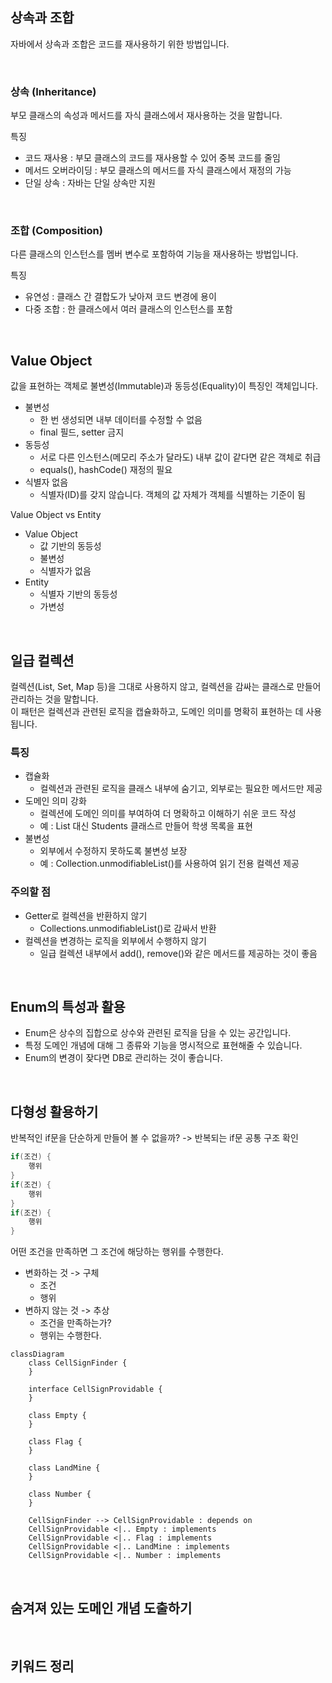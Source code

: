 ## 상속과 조합

자바에서 상속과 조합은 코드를 재사용하기 위한 방법입니다.

<br />

### 상속 (Inheritance)

부모 클래스의 속성과 메서드를 자식 클래스에서 재사용하는 것을 말합니다.

특징

- 코드 재사용 : 부모 클래스의 코드를 재사용할 수 있어 중복 코드를 줄임
- 메서드 오버라이딩 : 부모 클래스의 메서드를 자식 클래스에서 재정의 가능
- 단일 상속 : 자바는 단일 상속만 지원

<br />

### 조합 (Composition)

다른 클래스의 인스턴스를 멤버 변수로 포함하여 기능을 재사용하는 방법입니다.

특징

- 유연성 : 클래스 간 결합도가 낮아져 코드 변경에 용이
- 다중 조합 : 한 클래스에서 여러 클래스의 인스턴스를 포함

<br />

## Value Object

값을 표현하는 객체로 불변성(Immutable)과 동등성(Equality)이 특징인 객체입니다.

- 불변성
    - 한 번 생성되면 내부 데이터를 수정할 수 없음
    - final 필드, setter 금지
- 동등성
    - 서로 다른 인스턴스(메모리 주소가 달라도) 내부 값이 같다면 같은 객체로 취급
    - equals(), hashCode() 재정의 필요
- 식별자 없음
    - 식별자(ID)를 갖지 않습니다. 객체의 값 자체가 객체를 식별하는 기준이 됨

Value Object vs Entity

- Value Object
    - 값 기반의 동등성
    - 불변성
    - 식별자가 없음
- Entity
    - 식별자 기반의 동등성
    - 가변성

<br />

## 일급 컬렉션

컬렉션(List, Set, Map 등)을 그대로 사용하지 않고, 컬렉션을 감싸는 클래스로 만들어 관리하는 것을 말합니다.  
이 패턴은 컬렉션과 관련된 로직을 캡슐화하고, 도메인 의미를 명확히 표현하는 데 사용됩니다.

### 특징

- 캡슐화
    - 컬렉션과 관련된 로직을 클래스 내부에 숨기고, 외부로는 필요한 메서드만 제공
- 도메인 의미 강화
    - 컬렉션에 도메인 의미를 부여하여 더 명확하고 이해하기 쉬운 코드 작성
    - 예 : List<Student> 대신 Students 클래스르 만들어 학생 목록을 표현
- 불변성
    - 외부에서 수정하지 못하도록 불변성 보장
    - 예 : Collection.unmodifiableList()를 사용하여 읽기 전용 컬렉션 제공

### 주의할 점

- Getter로 컬렉션을 반환하지 않기
    - Collections.unmodifiableList()로 감싸서 반환
- 컬렉션을 변경하는 로직을 외부에서 수행하지 않기
    - 일급 컬렉션 내부에서 add(), remove()와 같은 메서드를 제공하는 것이 좋음

<br />

## Enum의 특성과 활용

- Enum은 상수의 집합으로 상수와 관련된 로직을 담을 수 있는 공간입니다.
- 특정 도메인 개념에 대해 그 종류와 기능을 명시적으로 표현해줄 수 있습니다.
- Enum의 변경이 잦다면 DB로 관리하는 것이 좋습니다.

<br />

## 다형성 활용하기

반복적인 if문을 단순하게 만들어 볼 수 없을까? -> 반복되는 if문 공통 구조 확인

```java
if(조건) {
    행위
}
if(조건) {
    행위
}
if(조건) {
    행위
}
```

어떤 조건을 만족하면 그 조건에 해당하는 행위를 수행한다.

- 변화하는 것 -> 구체
    - 조건
    - 행위
- 변하지 않는 것 -> 추상
    - 조건을 만족하는가?
    - 행위는 수행한다.

```mermaid
classDiagram
    class CellSignFinder {
    }

    interface CellSignProvidable {
    }

    class Empty {
    }

    class Flag {
    }

    class LandMine {
    }

    class Number {
    }

    CellSignFinder --> CellSignProvidable : depends on
    CellSignProvidable <|.. Empty : implements
    CellSignProvidable <|.. Flag : implements
    CellSignProvidable <|.. LandMine : implements
    CellSignProvidable <|.. Number : implements
```

<br />

## 숨겨져 있는 도메인 개념 도출하기

<br />

## 키워드 정리
